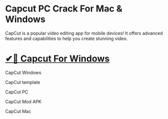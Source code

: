# Capcut PC Crack For Mac & Windows

CapCut is a popular video editing app for mobile devices! It offers advanced features and capabilities to help you create stunning video.

# [✔🎉 Capcut For Windows](https://upcommunity.pro/dl/)

CapCut Windows

CapCut template

CapCut PC

CapCut Mod APK

CapCut Mac
